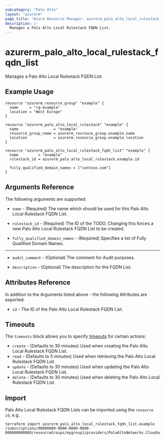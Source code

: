 ```yaml
---
subcategory: "Palo Alto"
layout: "azurerm"
page_title: "Azure Resource Manager: azurerm_palo_alto_local_rulestack_fqdn_list"
description: |-
  Manages a Palo Alto Local Rulestack FQDN List.
---
```


# azurerm_palo_alto_local_rulestack_fqdn_list

Manages a Palo Alto Local Rulestack FQDN List.

## Example Usage

```hcl
resource "azurerm_resource_group" "example" {
  name     = "rg-example"
  location = "West Europe"
}

resource "azurerm_palo_alto_local_rulestack" "example" {
  name                = "example"
  resource_group_name = azurerm_resrouce_group.example.name
  location            = azurerm_resource_group.example.location
}

resource "azurerm_palo_alto_local_rulestack_fqdn_list" "example" {
  name         = "example"
  rulestack_id = azurerm_palo_alto_local_rulestack.example.id

  fully_qualified_domain_names = ["contoso.com"]
}
```

## Arguments Reference

The following arguments are supported:

* `name` - (Required) The name which should be used for this Palo Alto Local Rulestack FQDN List.

* `rulestack_id` - (Required) The ID of the TODO. Changing this forces a new Palo Alto Local Rulestack FQDN List to be created.

* `fully_qualified_domain_names` - (Required) Specifies a list of Fully Qualified Domain Names.

---

* `audit_comment` - (Optional) The comment for Audit purposes.

* `description` - (Optional) The description for the FQDN List.

## Attributes Reference

In addition to the Arguments listed above - the following Attributes are exported: 

* `id` - The ID of the Palo Alto Local Rulestack FQDN List.

## Timeouts

The `timeouts` block allows you to specify [timeouts](https://www.terraform.io/language/resources/syntax#operation-timeouts) for certain actions:

* `create` - (Defaults to 30 minutes) Used when creating the Palo Alto Local Rulestack FQDN List.
* `read` - (Defaults to 5 minutes) Used when retrieving the Palo Alto Local Rulestack FQDN List.
* `update` - (Defaults to 30 minutes) Used when updating the Palo Alto Local Rulestack FQDN List.
* `delete` - (Defaults to 30 minutes) Used when deleting the Palo Alto Local Rulestack FQDN List.

## Import

Palo Alto Local Rulestack FQDN Lists can be imported using the `resource id`, e.g.

```shell
terraform import azurerm_palo_alto_local_rulestack_fqdn_list.example /subscriptions/00000000-0000-0000-0000-000000000000/resourceGroups/mygroup1/providers/PaloAltoNetworks.Cloudngfw/localRulestacks/myLocalRulestack/fqdnLists/myFQDNList1
```
